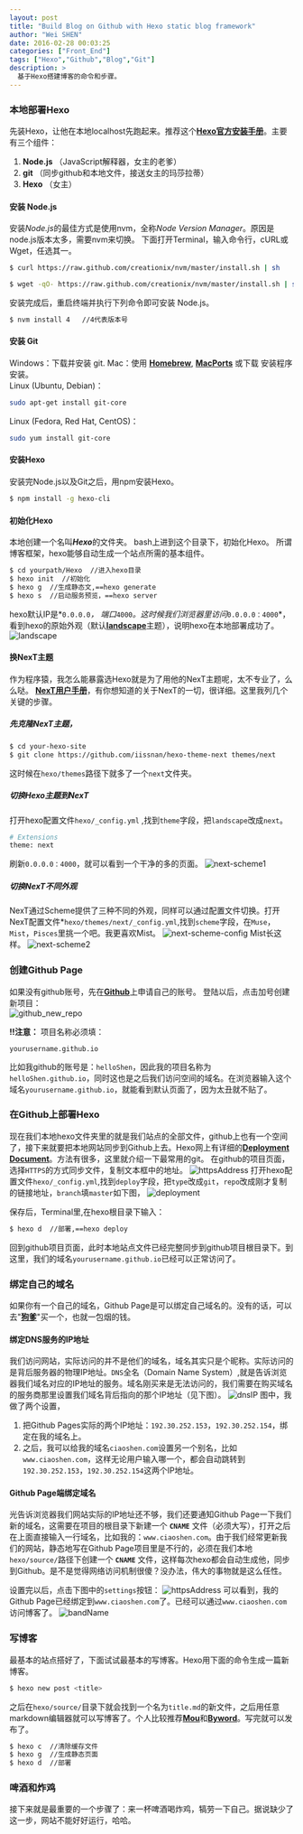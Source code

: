 ```yaml
---
layout: post
title: "Build Blog on Github with Hexo static blog framework"
author: "Wei SHEN"
date: 2016-02-28 00:03:25
categories: ["Front_End"]
tags: ["Hexo","Github","Blog","Git"]
description: >
  基于Hexo搭建博客的命令和步骤。
---
```


### 本地部署Hexo
先装Hexo，让他在本地localhost先跑起来。推荐这个[**Hexo官方安装手册**](https://hexo.io/zh-cn/docs/)。主要有三个组件：     
1. **Node.js** （JavaScript解释器，女主的老爹）    
2. **git** （同步github和本地文件，接送女主的玛莎拉蒂）    
3. **Hexo** （女主）   


#### 安装 Node.js
安装*Node.js*的最佳方式是使用nvm，全称*Node Version Manager*。原因是node.js版本太多，需要nvm来切换。 下面打开Terminal，输入命令行，cURL或Wget，任选其一。
``` bash
$ curl https://raw.github.com/creationix/nvm/master/install.sh | sh
```
``` bash
$ wget -qO- https://raw.github.com/creationix/nvm/master/install.sh | sh
```

安装完成后，重启终端并执行下列命令即可安装 Node.js。    
``` bash
$ nvm install 4   //4代表版本号
```

#### 安装 Git
Windows：下载并安装 git.
Mac：使用 [**Homebrew**](http://brew.sh), [**MacPorts**](https://www.macports.org) 或下载 安装程序 安装。    
Linux (Ubuntu, Debian)：
``` bash
sudo apt-get install git-core
```
Linux (Fedora, Red Hat, CentOS)：
``` bash
sudo yum install git-core
```

#### 安装Hexo
安装完Node.js以及Git之后，用npm安装Hexo。    
``` bash
$ npm install -g hexo-cli
```

#### 初始化Hexo
本地创建一个名叫***Hexo***的文件夹。 bash上进到这个目录下，初始化Hexo。 所谓博客框架，hexo能够自动生成一个站点所需的基本组件。   
``` bash
$ cd yourpath/Hexo  //进入hexo目录
$ hexo init  //初始化
$ hexo g  //生成静态文,==hexo generate
$ hexo s  //启动服务预览，==hexo server
```
hexo默认IP是*`0.0.0.0`*， 端口*`4000`*。这时候我们浏览器里访问*`0.0.0.0：4000`*，看到hexo的原始外观（默认[**landscape**](https://github.com/hexojs/hexo-theme-landscape)主题），说明hexo在本地部署成功了。
![landscape](/images/githubHexo-1/landscape.png)

#### 换NexT主题
作为程序猿，我怎么能暴露选Hexo就是为了用他的NexT主题呢，太不专业了，么么哒。
[**NexT用户手册**](http://theme-next.iissnan.com)，有你想知道的关于NexT的一切，很详细。这里我列几个关键的步骤。

##### 先克隆NexT主题，
``` bash
$ cd your-hexo-site
$ git clone https://github.com/iissnan/hexo-theme-next themes/next
```
这时候在`hexo/themes`路径下就多了一个`next`文件夹。

##### 切换Hexo主题到NexT
打开hexo配置文件`hexo/_config.yml` ,找到`theme`字段，把`landscape`改成`next`。
``` bash
# Extensions
theme: next
```
刷新`0.0.0.0：4000`，就可以看到一个干净的多的页面。
![next-scheme1](/images/githubHexo-1/scheme1.png)

##### 切换NexT不同外观
NexT通过Scheme提供了三种不同的外观，同样可以通过配置文件切换。打开NexT配置文件*`hexo/themes/next/_config.yml`,找到`scheme`字段，在`Muse`，`Mist`，`Pisces`里挑一个吧。我更喜欢Mist。
![next-scheme-config](/images/githubHexo-1/schemeConfig.png)
Mist长这样。
![next-scheme2](/images/githubHexo-1/scheme2.png)

### 创建Github Page
如果没有github账号，先在[**Github**](www.github.com)上申请自己的账号。
登陆以后，点击加号创建新项目：     
![github_new_repo](/images/githubHexo-1/newRepo.png)

**!!注意：** 项目名称必须填：
```
yourusername.github.io
```
比如我github的账号是：`helloShen`，因此我的项目名称为`helloShen.github.io`，同时这也是之后我们访问空间的域名。在浏览器输入这个域名`yourusername.github.io`，就能看到默认页面了，因为太丑就不贴了。

### 在Github上部署Hexo
现在我们本地hexo文件夹里的就是我们站点的全部文件，github上也有一个空间了，接下来就要把本地网站同步到Github上去。Hexo网上有详细的[**Deployment Document**](https://hexo.io/docs/deployment.html)。方法有很多，这里就介绍一下最常用的git。
在github的项目页面，选择`HTTPS`的方式同步文件，复制文本框中的地址。
![httpsAddress](/images/githubHexo-1/httpsAddress.png)
打开hexo配置文件`hexo/_config.yml`,找到`deploy`字段，把`type`改成`git`，`repo`改成刚才复制的链接地址，`branch`填`master`如下图，
![deployment](/images/githubHexo-1/deployment.png)

保存后，Terminal里,在hexo根目录下输入：
``` bash
$ hexo d  //部署,==hexo deploy
```
回到github项目页面，此时本地站点文件已经完整同步到github项目根目录下。到这里，我们的域名`yourusername.github.io`已经可以正常访问了。

### 绑定自己的域名
如果你有一个自己的域名，Github Page是可以绑定自己域名的。没有的话，可以去"[**狗爹**](www.godaddy.com)"买一个，也就一包烟的钱。


#### 绑定DNS服务的IP地址
我们访问网站，实际访问的并不是他们的域名，域名其实只是个昵称。实际访问的是背后服务器的物理IP地址。`DNS`全名（Domain Name System）,就是告诉浏览器我们域名对应的IP地址的服务。域名刚买来是无法访问的，我们需要在购买域名的服务商那里设置我们域名背后指向的那个IP地址（见下图）。
![dnsIP](/images/githubHexo-1/dnsIP.png)
图中，我做了两个设置，
1. 把Github Pages实际的两个IP地址：`192.30.252.153`，`192.30.252.154`，绑定在我的域名上。
2. 之后，我可以给我的域名`ciaoshen.com`设置另一个别名，比如`www.ciaoshen.com`，这样无论用户输入哪一个，都会自动跳转到`192.30.252.153`，`192.30.252.154`这两个IP地址。

#### Github Page端绑定域名
光告诉浏览器我们网站实际的IP地址还不够，我们还要通知Github Page一下我们新的域名，这需要在项目的根目录下新建一个 **`CNAME`** 文件（必须大写），打开之后在上面直接输入一行域名，比如我的：`www.ciaoshen.com`。由于我们经常更新我们的网站，静态地写在Github Page项目里是不行的，必须在我们本地`hexo/source/`路径下创建一个 **`CNAME`** 文件，这样每次hexo都会自动生成他，同步到Github。是不是觉得网络访问机制很傻？没办法，伟大的事物就是这么任性。

设置完以后，点击下图中的`settings`按钮：
![httpsAddress](/images/githubHexo-1/httpsAddress.png)
可以看到，我的Github Page已经绑定到`www.ciaoshen.com`了。已经可以通过`www.ciaoshen.com`访问博客了。
![bandName](/images/githubHexo-1/bandName.png)

### 写博客
最基本的站点搭好了，下面试试最基本的写博客。Hexo用下面的命令生成一篇新博客。
``` bash
$ hexo new post <title>
```
之后在`hexo/source/`目录下就会找到一个名为`title.md`的新文件，之后用任意markdown编辑器就可以写博客了。个人比较推荐[**Mou**](http://25.io/mou/)和[**Byword**](https://bywordapp.com)。写完就可以发布了。
``` bash
$ hexo c  //清除缓存文件
$ hexo g  //生成静态页面
$ hexo d  //部署
```

### 啤酒和炸鸡
接下来就是最重要的一个步骤了：来一杯啤酒喝炸鸡，犒劳一下自己。据说缺少了这一步，网站不能好好运行，哈哈。
